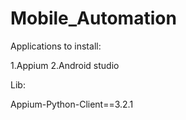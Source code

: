 # Mobile_Automation

Applications to install:

1.Appium
2.Android studio

Lib:

Appium-Python-Client==3.2.1
